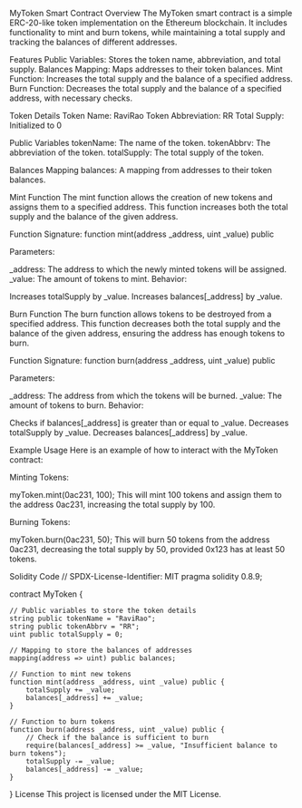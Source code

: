 MyToken Smart Contract
Overview
The MyToken smart contract is a simple ERC-20-like token implementation on the Ethereum blockchain. It includes functionality to mint and burn tokens, while maintaining a total supply and tracking the balances of different addresses.

Features
Public Variables: Stores the token name, abbreviation, and total supply.
Balances Mapping: Maps addresses to their token balances.
Mint Function: Increases the total supply and the balance of a specified address.
Burn Function: Decreases the total supply and the balance of a specified address, with necessary checks.

Token Details
Token Name: RaviRao
Token Abbreviation: RR
Total Supply: Initialized to 0

Public Variables
tokenName: The name of the token.
tokenAbbrv: The abbreviation of the token.
totalSupply: The total supply of the token.

Balances Mapping
balances: A mapping from addresses to their token balances.


Mint Function
The mint function allows the creation of new tokens and assigns them to a specified address. This function increases both the total supply and the balance of the given address.

Function Signature: function mint(address _address, uint _value) public

Parameters:

_address: The address to which the newly minted tokens will be assigned.
_value: The amount of tokens to mint.
Behavior:

Increases totalSupply by _value.
Increases balances[_address] by _value.


Burn Function
The burn function allows tokens to be destroyed from a specified address. This function decreases both the total supply and the balance of the given address, ensuring the address has enough tokens to burn.

Function Signature: function burn(address _address, uint _value) public

Parameters:

_address: The address from which the tokens will be burned.
_value: The amount of tokens to burn.
Behavior:

Checks if balances[_address] is greater than or equal to _value.
Decreases totalSupply by _value.
Decreases balances[_address] by _value.

Example Usage
Here is an example of how to interact with the MyToken contract:

Minting Tokens:

myToken.mint(0ac231, 100);
This will mint 100 tokens and assign them to the address 0ac231, increasing the total supply by 100.

Burning Tokens:

myToken.burn(0ac231, 50);
This will burn 50 tokens from the address 0ac231, decreasing the total supply by 50, provided 0x123 has at least 50 tokens.

Solidity Code
// SPDX-License-Identifier: MIT
pragma solidity 0.8.9;

contract MyToken {
    
    // Public variables to store the token details
    string public tokenName = "RaviRao";
    string public tokenAbbrv = "RR";
    uint public totalSupply = 0;

    // Mapping to store the balances of addresses
    mapping(address => uint) public balances;

    // Function to mint new tokens
    function mint(address _address, uint _value) public {
        totalSupply += _value;
        balances[_address] += _value;
    }

    // Function to burn tokens
    function burn(address _address, uint _value) public {
        // Check if the balance is sufficient to burn
        require(balances[_address] >= _value, "Insufficient balance to burn tokens");
        totalSupply -= _value;
        balances[_address] -= _value;
    }
}
License
This project is licensed under the MIT License.
